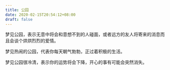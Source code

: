 ```yaml
---
title: 公园
date: 2020-02-15T20:54:12+08:00
draft: false
---
```


梦见公园，表示无意中将会和意想不到的人碰面，或者远方的友人将寄来的消息而且会谈个烘烘烈烈的爱情。


梦见热闹的公园，代表你每天朝气勃勃，正过着积极的生活。


梦见公园很冷清，表示你的运势将会下降，开心的事有可能会突然消失。
